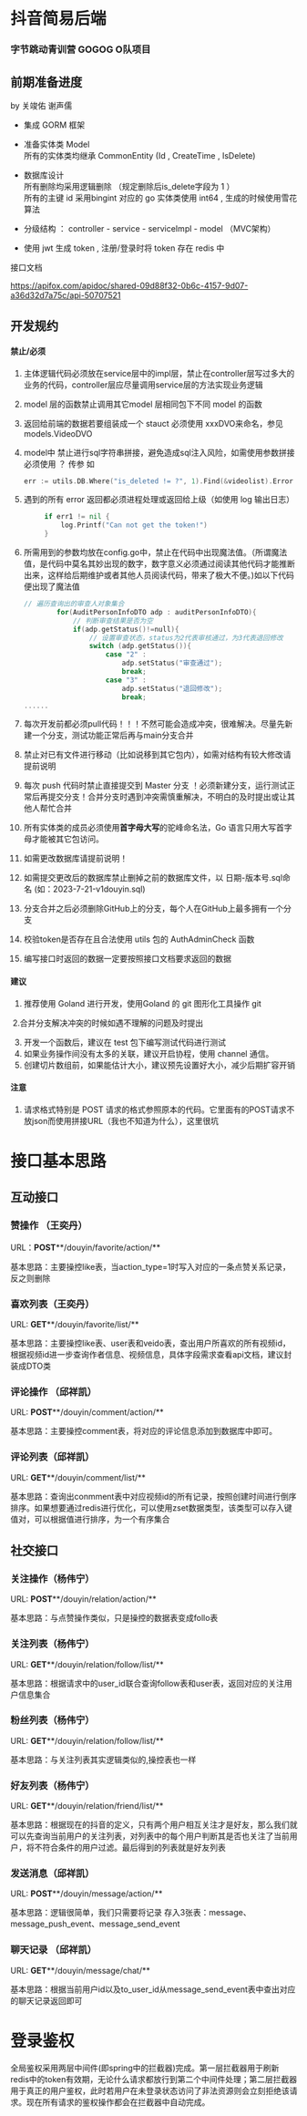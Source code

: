 #  抖音简易后端
### 字节跳动青训营 GOGOG O队项目

## 前期准备进度
by 关竣佑 谢声儒

* 集成 GORM 框架
* 准备实体类 Model  
  所有的实体类均继承 CommonEntity (Id , CreateTime , IsDelete)
* 数据库设计  
  所有删除均采用逻辑删除 （规定删除后is_delete字段为 1 ）  
  所有的主键 id  采用bingint 对应的 go 实体类使用 int64 , 生成的时候使用雪花算法

* 分级结构 ： controller -   service -  serviceImpl - model  （MVC架构）
* 使用 jwt 生成 token , 注册/登录时将 token 存在 redis 中 



接口文档

https://apifox.com/apidoc/shared-09d88f32-0b6c-4157-9d07-a36d32d7a75c/api-50707521

## 开发规约

#### 禁止/必须

1. 主体逻辑代码必须放在service层中的impl层，禁止在controller层写过多大的业务的代码，controller层应尽量调用service层的方法实现业务逻辑

2. model 层的函数禁止调用其它model 层相同包下不同 model 的函数

3. 返回给前端的数据若要组装成一个 stauct  必须使用 xxxDVO来命名，参见 models.VideoDVO

4. model中 禁止进行sql字符串拼接，避免造成sql注入风险，如需使用参数拼接必须使用  ？ 传参   如  

   ```go
   err := utils.DB.Where("is_deleted != ?", 1).Find(&videolist).Error
   ```

5. 遇到的所有 error 返回都必须进程处理或返回给上级（如使用 log 输出日志）

   ```go
   		if err1 != nil {
   			log.Printf("Can not get the token!")
   		}
   ```

   

6. 所需用到的参数均放在config.go中，禁止在代码中出现魔法值。（所谓魔法值，是代码中莫名其妙出现的数字，数字意义必须通过阅读其他代码才能推断出来，这样给后期维护或者其他人员阅读代码，带来了极大不便。)如以下代码便出现了魔法值

   ```go
   // 遍历查询出的审查人对象集合
           for(AuditPersonInfoDTO adp : auditPersonInfoDTO){
               // 判断审查结果是否为空
               if(adp.getStatus()!=null){
                   // 设置审查状态，status为2代表审核通过，为3代表退回修改
                   switch (adp.getStatus()){
                       case "2" :
                           adp.setStatus("审查通过");
                           break;
                       case "3" :
                           adp.setStatus("退回修改");
                           break;
   ......
   ```

7. 每次开发前都必须pull代码！！！不然可能会造成冲突，很难解决。尽量先新建一个分支，测试功能正常后再与main分支合并

8. 禁止对已有文件进行移动（比如说移到其它包内），如需对结构有较大修改请提前说明

9. 每次 push 代码时禁止直接提交到 Master 分支 ！必须新建分支，运行测试正常后再提交分支！合并分支时遇到冲突需慎重解决，不明白的及时提出或让其他人帮忙合并

10. 所有实体类的成员必须使用**首字母大写**的驼峰命名法，Go 语言只用大写首字母才能被其它包访问。

11. 如需更改数据库请提前说明！
12. 如需提交更改后的数据库禁止删掉之前的数据库文件，以 日期-版本号.sql命名 (如：2023-7-21-v1douyin.sql)
13. 分支合并之后必须删除GitHub上的分支，每个人在GitHub上最多拥有一个分支
14. 校验token是否存在且合法使用  utils 包的 AuthAdminCheck 函数
15. 编写接口时返回的数据一定要按照接口文档要求返回的数据



#### 建议

1. 推荐使用 Goland 进行开发，使用Goland 的 git 图形化工具操作 git 

​	2.合并分支解决冲突的时候如遇不理解的问题及时提出

3. 开发一个函数后，建议在 test 包下编写测试代码进行测试
3. 如果业务操作间没有太多的关联，建议开启协程，使用 channel 通信。
3. 创建切片数组前，如果能估计大小，建议预先设置好大小，减少后期扩容开销



#### 注意

1. 请求格式特别是 POST 请求的格式参照原本的代码。它里面有的POST请求不放json而使用拼接URL（我也不知道为什么），这里很坑

# 接口基本思路

## 互动接口

### 赞操作   （王奕丹）

URL：**POST****/douyin/favorite/action/**

基本思路：主要操控like表，当action_type=1时写入对应的一条点赞关系记录，反之则删除

### 喜欢列表（王奕丹）

URL:  **GET****/douyin/favorite/list/**

基本思路：主要操控like表、user表和veido表，查出用户所喜欢的所有视频id，根据视频id进一步查询作者信息、视频信息，具体字段需求查看api文档，建议封装成DTO类

### 评论操作  （邱祥凯）

URL: **POST****/douyin/comment/action/**

基本思路：主要操控comment表，将对应的评论信息添加到数据库中即可。

### 评论列表（邱祥凯）

URL: **GET****/douyin/comment/list/**

基本思路：查询出conmment表中对应视频id的所有记录，按照创建时间进行倒序排序。如果想要通过redis进行优化，可以使用zset数据类型，该类型可以存入键值对，可以根据值进行排序，为一个有序集合

## 社交接口

### 关注操作（杨伟宁）

URL: **POST****/douyin/relation/action/**

基本思路：与点赞操作类似，只是操控的数据表变成follo表

### 关注列表（杨伟宁）

URL: **GET****/douyin/relation/follow/list/**

基本思路：根据请求中的user_id联合查询follow表和user表，返回对应的关注用户信息集合

### 粉丝列表（杨伟宁）

URL: **GET****/douyin/relation/follow/list/**

基本思路：与关注列表其实逻辑类似的,操控表也一样

### 好友列表（杨伟宁）

URL: **GET****/douyin/relation/friend/list/**

基本思路：根据现在的抖音的定义，只有两个用户相互关注才是好友，那么我们就可以先查询当前用户的关注列表，对列表中的每个用户判断其是否也关注了当前用户，将不符合条件的用户过滤。最后得到的列表就是好友列表

### 发送消息（邱祥凯）

URL: **POST****/douyin/message/action/**

基本思路：逻辑很简单，我们只需要将记录 存入3张表：message、message_push_event、message_send_event

### 聊天记录  （邱祥凯）

URL: **GET****/douyin/message/chat/**

基本思路：根据当前用户id以及to_user_id从message_send_event表中查出对应的聊天记录返回即可

# 登录鉴权

​	全局鉴权采用两层中间件(即spring中的拦截器)完成。第一层拦截器用于刷新redis中的token有效期，无论什么请求都放行到第二个中间件处理；第二层拦截器用于真正的用户鉴权，此时若用户在未登录状态访问了非法资源则会立刻拒绝该请求。现在所有请求的鉴权操作都会在拦截器中自动完成。
